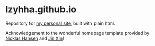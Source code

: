 # lzyhha.github.io
Repository for [my personal site](https://lzyhha.github.io/), built with plain html.

Acknowledgement to the wonderful homepage template provided by [Nicklas Hansen](https://nicklashansen.github.io/) and [Jin Xin](https://github.com/Srameo/srameo.github.io)!
